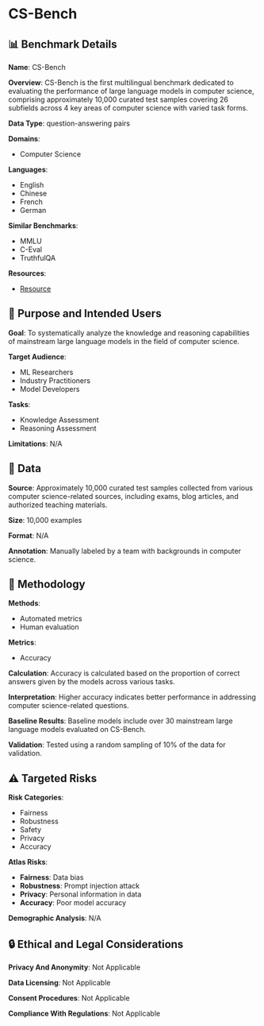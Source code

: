 # CS-Bench

## 📊 Benchmark Details

**Name**: CS-Bench

**Overview**: CS-Bench is the first multilingual benchmark dedicated to evaluating the performance of large language models in computer science, comprising approximately 10,000 curated test samples covering 26 subfields across 4 key areas of computer science with varied task forms.

**Data Type**: question-answering pairs

**Domains**:
- Computer Science

**Languages**:
- English
- Chinese
- French
- German

**Similar Benchmarks**:
- MMLU
- C-Eval
- TruthfulQA

**Resources**:
- [Resource](https://csbench.github.io/)

## 🎯 Purpose and Intended Users

**Goal**: To systematically analyze the knowledge and reasoning capabilities of mainstream large language models in the field of computer science.

**Target Audience**:
- ML Researchers
- Industry Practitioners
- Model Developers

**Tasks**:
- Knowledge Assessment
- Reasoning Assessment

**Limitations**: N/A

## 💾 Data

**Source**: Approximately 10,000 curated test samples collected from various computer science-related sources, including exams, blog articles, and authorized teaching materials.

**Size**: 10,000 examples

**Format**: N/A

**Annotation**: Manually labeled by a team with backgrounds in computer science.

## 🔬 Methodology

**Methods**:
- Automated metrics
- Human evaluation

**Metrics**:
- Accuracy

**Calculation**: Accuracy is calculated based on the proportion of correct answers given by the models across various tasks.

**Interpretation**: Higher accuracy indicates better performance in addressing computer science-related questions.

**Baseline Results**: Baseline models include over 30 mainstream large language models evaluated on CS-Bench.

**Validation**: Tested using a random sampling of 10% of the data for validation.

## ⚠️ Targeted Risks

**Risk Categories**:
- Fairness
- Robustness
- Safety
- Privacy
- Accuracy

**Atlas Risks**:
- **Fairness**: Data bias
- **Robustness**: Prompt injection attack
- **Privacy**: Personal information in data
- **Accuracy**: Poor model accuracy

**Demographic Analysis**: N/A

## 🔒 Ethical and Legal Considerations

**Privacy And Anonymity**: Not Applicable

**Data Licensing**: Not Applicable

**Consent Procedures**: Not Applicable

**Compliance With Regulations**: Not Applicable
